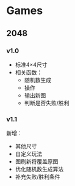 # Games

## 2048

### v1.0
- 标准4×4尺寸
- 相关函数：
  - 随机数生成
  - 操作
  - 输出新图
  - 判断是否失败/胜利

### v1.1
新增：
- 其他尺寸
- 自定义玩法
- 图刷新将覆盖原图
- 优化随机数生成算法
- 补充失败/胜利条件

